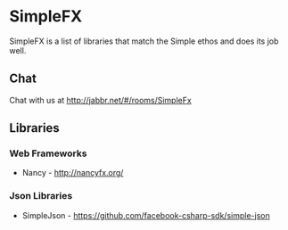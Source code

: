 # SimpleFX

SimpleFX is a list of libraries that match the Simple ethos and does its job well.

## Chat

Chat with us at http://jabbr.net/#/rooms/SimpleFx

## Libraries

### Web Frameworks

* Nancy - http://nancyfx.org/

### Json Libraries

* SimpleJson - https://github.com/facebook-csharp-sdk/simple-json